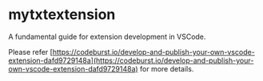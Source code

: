 # mytxtextension 

A fundamental guide for extension development in VSCode.

Please refer [https://codeburst.io/develop-and-publish-your-own-vscode-extension-dafd9729148a](https://codeburst.io/develop-and-publish-your-own-vscode-extension-dafd9729148a) for more details.

